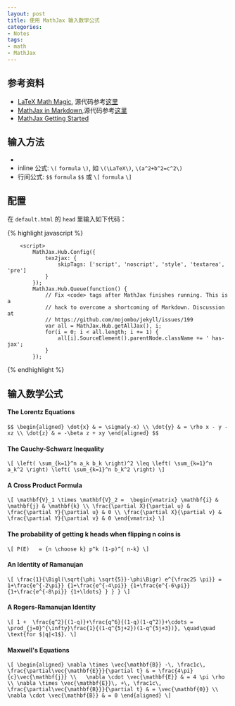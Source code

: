 ```yaml
---
layout: post
title: 使用 MathJax 输入数学公式
categories:
- Notes
tags:
- math
- MathJax
---
```


## 参考资料
 - [LaTeX Math Magic][1], 源代码参考[这里][3]
 - [MathJax in Markdown][2],源代码参考[这里][4]
 - [MathJax Getting Started][5]


## 输入方法
 - 
 - inline 公式: `\(` `formula` `\)`, 如 `\(\LaTeX\)`, `\(a^2+b^2=c^2\)`
 - 行间公式: `$$` `formula` `$$` 或 `\[` `formula` `\]`

## 配置
在 `default.html` 的 `head` 里输入如下代码：



{% highlight javascript %}
<script src="http://cdn.mathjax.org/mathjax/latest/MathJax.js?config=TeX-AMS-MML_HTMLorMML"></script>
        <script>
            MathJax.Hub.Config({
                tex2jax: {
                    skipTags: ['script', 'noscript', 'style', 'textarea', 'pre']
                }
            });
            MathJax.Hub.Queue(function() {
                // Fix <code> tags after MathJax finishes running. This is a
                // hack to overcome a shortcoming of Markdown. Discussion at
                // https://github.com/mojombo/jekyll/issues/199
                var all = MathJax.Hub.getAllJax(), i;
                for(i = 0; i < all.length; i += 1) {
                    all[i].SourceElement().parentNode.className += ' has-jax';
                }
            });
</script>
{% endhighlight %}



## 输入数学公式
#### The Lorentz Equations

`$$
\begin{aligned}
\dot{x} & = \sigma(y-x) \\
\dot{y} & = \rho x - y - xz \\
\dot{z} & = -\beta z + xy
\end{aligned}
$$`

#### The Cauchy-Schwarz Inequality

`\[
\left( \sum_{k=1}^n a_k b_k \right)^2 \leq \left( \sum_{k=1}^n a_k^2 \right) \left( \sum_{k=1}^n b_k^2 \right)
\]`

#### A Cross Product Formula

`\[
\mathbf{V}_1 \times \mathbf{V}_2 =  \begin{vmatrix}
\mathbf{i} & \mathbf{j} & \mathbf{k} \\
\frac{\partial X}{\partial u} &  \frac{\partial Y}{\partial u} & 0 \\
\frac{\partial X}{\partial v} &  \frac{\partial Y}{\partial v} & 0
\end{vmatrix}
\]`

#### The probability of getting k heads when flipping n coins is

`\[
P(E)   = {n \choose k} p^k (1-p)^{ n-k}
\]`

#### An Identity of Ramanujan

`\[
\frac{1}{\Bigl(\sqrt{\phi \sqrt{5}}-\phi\Bigr) e^{\frac25 \pi}} =
1+\frac{e^{-2\pi}} {1+\frac{e^{-4\pi}} {1+\frac{e^{-6\pi}}
{1+\frac{e^{-8\pi}} {1+\ldots} } } }
\]`

#### A Rogers-Ramanujan Identity

`\[
1 +  \frac{q^2}{(1-q)}+\frac{q^6}{(1-q)(1-q^2)}+\cdots =
\prod_{j=0}^{\infty}\frac{1}{(1-q^{5j+2})(1-q^{5j+3})},
\quad\quad \text{for $|q|<1$}.
\]`

#### Maxwell's Equations

`\[
\begin{aligned}
\nabla \times \vec{\mathbf{B}} -\, \frac1c\, \frac{\partial\vec{\mathbf{E}}}{\partial t} & = \frac{4\pi}{c}\vec{\mathbf{j}} \\   \nabla \cdot \vec{\mathbf{E}} & = 4 \pi \rho \\
\nabla \times \vec{\mathbf{E}}\, +\, \frac1c\, \frac{\partial\vec{\mathbf{B}}}{\partial t} & = \vec{\mathbf{0}} \\
\nabla \cdot \vec{\mathbf{B}} & = 0 \end{aligned}
\]`




[1]: http://cwoebker.com/posts/latex-math-magic
[2]: http://doswa.com/2011/07/20/mathjax-in-markdown.html
[3]: https://raw.githubusercontent.com/cwoebker/.com/master/_posts/2011-10-27-latex-math-magic.markdown
[4]: https://github.com/stygstra/stygstra.github.com/blob/master/_layouts/default.html
[5]: http://docs.mathjax.org/en/latest/start.html#mathjax-cdn

